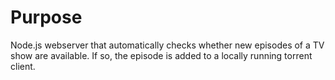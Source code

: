 # Purpose
Node.js webserver that automatically checks whether new episodes of a TV show are available. If so, the episode is added to a locally running torrent client.

